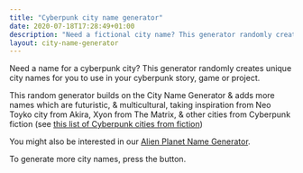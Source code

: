 ```yaml
---
title: "Cyberpunk city name generator"
date: 2020-07-18T17:28:49+01:00
description: "Need a fictional city name? This generator randomly creates unique city names."
layout: city-name-generator
---
```


Need a name for a cyberpunk city? This generator randomly creates unique city names for you to use in your cyberpunk story, game or project.

This random generator builds on the City Name Generator & adds more names which are futuristic, & multicultural, taking inspiration from Neo Toyko city from Akira, Xyon from The Matrix, & other cities from Cyberpunk fiction (see <a href="/posts/list-of-cyberpunk-cities/">this list of Cyberpunk cities from fiction</a>)

You might also be interested in our <a href="/planet-name-generator/">Alien Planet Name Generator</a>.

To generate more city names, press the button.
